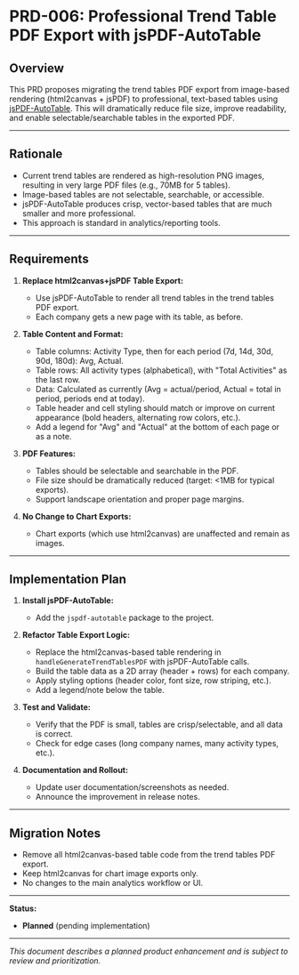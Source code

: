 # PRD-006: Professional Trend Table PDF Export with jsPDF-AutoTable

## Overview

This PRD proposes migrating the trend tables PDF export from image-based rendering (html2canvas + jsPDF) to professional, text-based tables using [jsPDF-AutoTable](https://github.com/simonbengtsson/jsPDF-AutoTable). This will dramatically reduce file size, improve readability, and enable selectable/searchable tables in the exported PDF.

---

## Rationale
- Current trend tables are rendered as high-resolution PNG images, resulting in very large PDF files (e.g., 70MB for 5 tables).
- Image-based tables are not selectable, searchable, or accessible.
- jsPDF-AutoTable produces crisp, vector-based tables that are much smaller and more professional.
- This approach is standard in analytics/reporting tools.

---

## Requirements

1. **Replace html2canvas+jsPDF Table Export:**
   - Use jsPDF-AutoTable to render all trend tables in the trend tables PDF export.
   - Each company gets a new page with its table, as before.

2. **Table Content and Format:**
   - Table columns: Activity Type, then for each period (7d, 14d, 30d, 90d, 180d): Avg, Actual.
   - Table rows: All activity types (alphabetical), with "Total Activities" as the last row.
   - Data: Calculated as currently (Avg = actual/period, Actual = total in period, periods end at today).
   - Table header and cell styling should match or improve on current appearance (bold headers, alternating row colors, etc.).
   - Add a legend for "Avg" and "Actual" at the bottom of each page or as a note.

3. **PDF Features:**
   - Tables should be selectable and searchable in the PDF.
   - File size should be dramatically reduced (target: <1MB for typical exports).
   - Support landscape orientation and proper page margins.

4. **No Change to Chart Exports:**
   - Chart exports (which use html2canvas) are unaffected and remain as images.

---

## Implementation Plan

1. **Install jsPDF-AutoTable:**
   - Add the `jspdf-autotable` package to the project.

2. **Refactor Table Export Logic:**
   - Replace the html2canvas-based table rendering in `handleGenerateTrendTablesPDF` with jsPDF-AutoTable calls.
   - Build the table data as a 2D array (header + rows) for each company.
   - Apply styling options (header color, font size, row striping, etc.).
   - Add a legend/note below the table.

3. **Test and Validate:**
   - Verify that the PDF is small, tables are crisp/selectable, and all data is correct.
   - Check for edge cases (long company names, many activity types, etc.).

4. **Documentation and Rollout:**
   - Update user documentation/screenshots as needed.
   - Announce the improvement in release notes.

---

## Migration Notes
- Remove all html2canvas-based table code from the trend tables PDF export.
- Keep html2canvas for chart image exports only.
- No changes to the main analytics workflow or UI.

---

**Status:**
- **Planned** (pending implementation)

---

*This document describes a planned product enhancement and is subject to review and prioritization.* 